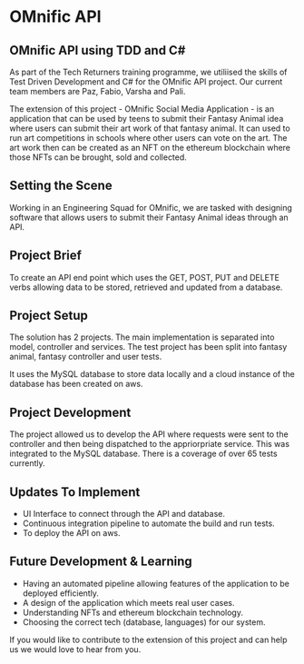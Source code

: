 # OMnific API

## OMnific API using TDD and C#

As part of the Tech Returners training programme, we utiliised the skills of Test Driven Development and C# for the OMnific API project. Our current team members are Paz, Fabio, Varsha and Pali.

The extension of this project - OMnific Social Media Application - is an application that can be used by teens to submit their Fantasy Animal idea where users can submit their art work of that fantasy animal. It can used to run art competitions in schools where other users can vote on the art. The art work then can be created as an NFT on the ethereum blockchain where those NFTs can be brought, sold and collected.

## Setting the Scene

Working in an Engineering Squad for OMnific, we are tasked with designing software that allows users to submit their Fantasy Animal ideas through an API.

## Project Brief

To create an API end point which uses the GET, POST, PUT and DELETE verbs allowing data to be stored, retrieved and updated from a database.

## Project Setup

The solution has 2 projects. The main implementation is separated into model, controller and services. The test project has been split into fantasy animal, fantasy controller and user tests.

It uses the MySQL database to store data locally and a cloud instance of the database has been created on aws.

## Project Development

The project allowed us to develop the API where requests were sent to the controller and then being dispatched to the appriorpriate service. This was integrated to the MySQL database. There is a coverage of over 65 tests currently. 

## Updates To Implement

* UI Interface to connect through the API and database.
* Continuous integration pipeline to automate the build and run tests.
* To deploy the API on aws.

## Future Development & Learning

* Having an automated pipeline allowing features of the application to be deployed efficiently.
* A design of the application which meets real user cases.
* Understanding NFTs and ethereum blockchain technology.
* Choosing the correct tech (database, languages) for our system.

If you would like to contribute to the extension of this project and can help us we would love to hear from you.


